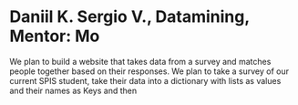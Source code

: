 # Daniil K. Sergio V., Datamining, Mentor: Mo

We plan to build a website that takes data from a survey and matches people together based on their responses. We plan to take a survey of our current SPIS student, take their data into a dictionary with lists as values and their names as Keys and then 
